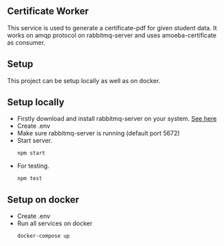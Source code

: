 ## Certificate Worker
This service is used to generate a certificate-pdf for given student data. It works on amqp protocol on rabbitmq-server and uses amoeba-certificate as consumer.

## Setup
This project can be setup locally as well as on docker.

## Setup locally
* Firstly download and install rabbitmq-server on your system. [See here](https://www.rabbitmq.com/download.html)
* Create .env
* Make sure rabbitmq-server is running (default port 5672)
* Start server.
  ```
  npm start
  ```
* For testing.
   ```
  npm test
  ```

## Setup on docker
* Create .env
* Run all services on docker
  ```
  docker-compose up
  ```
